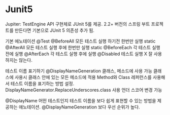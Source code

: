 # Junit5

Jupiter: TestEngine API 구현체로 JUnit 5를 제공.
2.2+ 버전의 스프링 부트 프로젝트를 만든다면 기본으로 JUnit 5 의존성 추가 됨.

기본 에노테이션
@Test
@BeforeAll 모든 테스트 실행 하기전 한번만 실행 static
@AfterAll 모든 테스트 실행 후에 한번만 실행 static
@BeforeEach 각 테스트 실행 전에 실행
@AfterEach 각 테스트 실행 후에 실행
@Disabled 테스트 실행 X 잘 사용하지는 않는다.

테스트 이름 표기하기
@DisplayNameGeneration 
클래스, 메소드에 사용 가능
클래스에 사용시 클래스 안에 있는 모든 메소드에 적용
Method와 Class 레퍼런스를 사용해서 테스트 이름을 표기하는 방법 설정.
DisplayNameGenerator.ReplaceUnderscores.class 사용 언더 스코어 변경 가능

@DisplayName
어떤 테스트인지 테스트 이름을 보다 쉽게 표현할 수 있는 방법을 제공하는 애노테이션.
@DisplayNameGeneration 보다 우선 순위가 높다.
